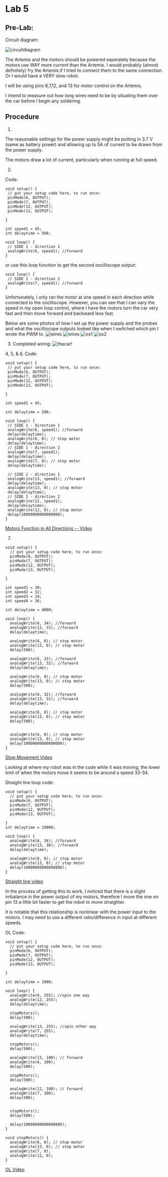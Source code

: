 # Lab 5
## Pre-Lab:

Circuit diagram:

![circuitdiagram](../images/circuitdiagram.jpg)

The Artemis and the motors should be powered seperately because the motors use WAY more current than the Artemis. I would probably (almost definitely) fry the Artemis if I tried to connect them to the same connection. Or I would have a VERY slow robot.

I will be using pins 6,7,12, and 13 for motor control on the Artemis.

I intend to measure out how long wires need to be by situating them over the car before I begin any soldering.

## Procedure
 1. 
 The reasonable settings for the power supply might be putting in 3.7 V (same as battery power) and allowing up to 5A of current to be drawn from the power supply.

 The motors draw a lot of current, particularly when running at full speed.

 2. 
 Code:

 ```
 void setup() {
  // put your setup code here, to run once:
  pinMode(6, OUTPUT);
  pinMode(7, OUTPUT);
  pinMode(12, OUTPUT);
  pinMode(13, OUTPUT);

}

int speed1 = 45;
int delaytime = 500;

void loop() {
  // SIDE 1 - direction 1
  analogWrite(6, speed1); //forward
}
 ```
 or use this loop function to get the second oscilliscope output:
 ```
 void loop() {
  // SIDE 1 - direction 2
  analogWrite(7, speed1); //forward
}
 ```
Unfortunately, I only ran the motor at one speed in each direction while connected to the oscilliscope. However, you can see that I can vary the speed in my open loop control, where I have the motors turn the car very fast and then move forward and backward less fast.

Below are some photos of how I set up the power supply and the probes and what the oscilliscope outputs looked like when I switched which pin I wrote the PWM to.
![wires](../images/oswires1.jpg)
![wires](../images/oswires2.jpg)
![os1](../images/os1.jpg)
![os2](../images/os2.jpg)

 3. Completed wiring:
![thecar!](../images/wiring.jpg)

 4, 5, & 6.
 Code:
 ```
 void setup() {
  // put your setup code here, to run once:
  pinMode(6, OUTPUT);
  pinMode(7, OUTPUT);
  pinMode(12, OUTPUT);
  pinMode(13, OUTPUT);

}

int speed1 = 45;

int delaytime = 500;

void loop() {
  // SIDE 1 - direction 1
  analogWrite(6, speed1); //forward
  delay(delaytime);
  analogWrite(6, 0); // stop motor
  delay(delaytime);
  // SIDE 1 - direction 2
  analogWrite(7, speed1);
  delay(delaytime);
  analogWrite(7, 0); // stop motor
  delay(delaytime);

  // SIDE 2 - direction 1
  analogWrite(13, speed1); //forward
  delay(delaytime);
  analogWrite(13, 0); // stop motor
  delay(delaytime);
  // SIDE 2 - direction 2
  analogWrite(12, speed1);
  delay(delaytime);
  analogWrite(12, 0); // stop motor
  delay(10000000000000000);
}
```
[Motors Function in All Directions -- Video](https://drive.google.com/file/d/1w_lNlxlzIldLpLUuWOJK8-VtY2pBy6-H/view?usp=sharing)

7. 

```
void setup() {
  // put your setup code here, to run once:
  pinMode(6, OUTPUT);
  pinMode(7, OUTPUT);
  pinMode(12, OUTPUT);
  pinMode(13, OUTPUT);

}

int speed1 = 30;
int speed2 = 32;
int speed3 = 34;
int speed4 = 36;

int delaytime = 4000;

void loop() {
  analogWrite(6, 34); //forward
  analogWrite(13, 33); //forward
  delay(delaytime);
  
  analogWrite(6, 0); // stop motor
  analogWrite(13, 0); // stop motor
  delay(500);

  analogWrite(6, 33); //forward
  analogWrite(13, 32); //forward
  delay(delaytime);

  analogWrite(6, 0); // stop motor
  analogWrite(13, 0); // stop motor
  delay(500);

  analogWrite(6, 32); //forward
  analogWrite(13, 31); //forward
  delay(delaytime);

  analogWrite(6, 0); // stop motor
  analogWrite(13, 0); // stop motor
  delay(500);
  

  analogWrite(6, 0); // stop motor
  analogWrite(13, 0); // stop motor
  delay(10000000000000000);
}
```

[Slow Movement Video](https://drive.google.com/file/d/1-ERXkwrj1ZXwvktAxRe4dxnmQmcULPET/view?usp=sharing)

Looking at where my robot was in the code while it was moving, the lower limit of when the motors move it seems to be around a speed 33-34.


Straight line loop code:
```
void setup() {
  // put your setup code here, to run once:
  pinMode(6, OUTPUT);
  pinMode(7, OUTPUT);
  pinMode(12, OUTPUT);
  pinMode(13, OUTPUT);

}
int delaytime = 10000;

void loop() {
  analogWrite(6, 34); //forward
  analogWrite(13, 38); //forward
  delay(delaytime);
  
  analogWrite(6, 0); // stop motor
  analogWrite(13, 0); // stop motor
  delay(10000000000000000);
}
```
[Straight line video](https://drive.google.com/file/d/1UYnsVOr3VtYZBqa70O0fjb5N4gTJFWVK/view?usp=sharing)

In the process of getting this to work, I noticed that there is a slight imbalance in the power output of my motors, therefore I move the one on pin 13 a little bit faster to get the robot to move straighter.

It is notable that this relationship is nonlinear with the power input to the motors. I may need to use a different ratio/difference in input at different speeds.


OL Code:
```
void setup() {
  // put your setup code here, to run once:
  pinMode(6, OUTPUT);
  pinMode(7, OUTPUT);
  pinMode(12, OUTPUT);
  pinMode(13, OUTPUT);

}

int delaytime = 1000;

void loop() {
  analogWrite(6, 255); //spin one way
  analogWrite(12, 255); 
  delay(delaytime);

  stopMotors();
  delay(500);

  analogWrite(13, 255); //spin other way
  analogWrite(7, 255);
  delay(delaytime);
  
  stopMotors();
  delay(500);

  analogWrite(13, 100); // forward
  analogWrite(6, 100);
  delay(500);
  
  stopMotors();
  delay(500);

  analogWrite(12, 100); // forward
  analogWrite(7, 100);
  delay(500);
  

  stopMotors();
  delay(500);
  
  delay(10000000000000000);
}

void stopMotors() {
  analogWrite(6, 0); // stop motor
  analogWrite(13, 0); // stop motor
  analogWrite(7, 0);
  analogWrite(12, 0);
}
```

[OL Video](https://drive.google.com/file/d/15FEwElfQOallrpd0WPFaxG314KCApNN8/view?usp=sharing)